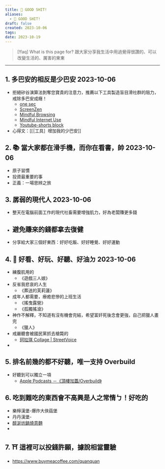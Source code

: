 ```yaml
---
title: 💩 GOOD SHIT!
aliases:
  - 💩 GOOD SHIT!
draft: false
created: 2023-10-06
tags:
date: 2023-10-19
---
```


> [!faq] What is this page for?
> 跟大家分享我生活中用過覺得很讚的、可以改變生活的、厲害的東東 

---
## 1. 多巴安的相反是少巴安 2023-10-06
- 拒絕矽谷演算法剝奪您寶貴的注意力，推薦以下工具製造盲目滑社群的阻力，戒除多巴安成癮！
	- [one sec](https://one-sec.app/browser-extension/)
	- [ScreenZen](https://www.screenzen.co/) 
	- [Mindful Browsing](https://chromewebstore.google.com/detail/mindful-browsing/cobldifbambmimppcfdgifkiccmdmakf) 
	- [Mindful Internet Use](https://chromewebstore.google.com/detail/mindful-internet-use/hieolpjdilnibgamiafklnlcmagdngoo) 
	- [Youtube-shorts block](https://chromewebstore.google.com/detail/youtube-shorts-block/jiaopdjbehhjgokpphdfgmapkobbnmjp)
- 心得文：[[［工具］增加我的少巴安]]
## 2. 📚 當大家都在滑手機，而你在看書，帥 2023-10-06
- 原子習慣 
- 投資最重要的事 
- 正義：一場思辨之旅
## 3. 孱弱的現代人 2023-10-06
- 整天在電腦前面工作的現代社畜需要增強肌力，好為老闆賺更多錢
- 避免賺來的錢都拿去復健
	- 
- 分享給大家三個好東西：好好吃飯、好好睡覺、好好運動
## 4. 📼 好看、好玩、好聽、好油ㄉ 2023-10-06
- 練腹肌用的
	- 《遊戲三人娘》
- 反省我悲哀的人生
	- 《葬送的芙莉蓮》
- 成年人都需要，療癒悲慘的上班生活
	- 《搖曳露營》
	- 《孤獨搖滾》
- 神作不解釋，不知道有沒有機會完結，希望富奸死後念會更強，自己把獵人畫完
	- 《獵人》
- 戒嚴聽會被國民黨抓去槍斃的
	- [珂拉琪 Collage | StreetVoice](https://streetvoice.com/collage7275/)
- 
## 5. 排名前幾的都不好聽，唯一支持 Overbuild
- 好聽到可以獨立一項
	- [Apple Podcasts －《頂樓加蓋/Overbuild》](https://podcasts.apple.com/tw/podcast/%E9%A0%82%E6%A8%93%E5%8A%A0%E8%93%8B-overbuild/id1477052010)
## 6. 吃到難吃的東西會不高興是人之常情ㄅ！好吃的
- 樂檸漢堡-爆炸大俠菇堡
- 丹丹漢堡-
- [醇涎坊鍋燒意麵](https://maps.app.goo.gl/2pkzpbXZbDWH39Cb9)
- 
## 7. ⛩️ 這裡可以投錢許願，據說相當靈驗
- https://www.buymeacoffee.com/quanquan